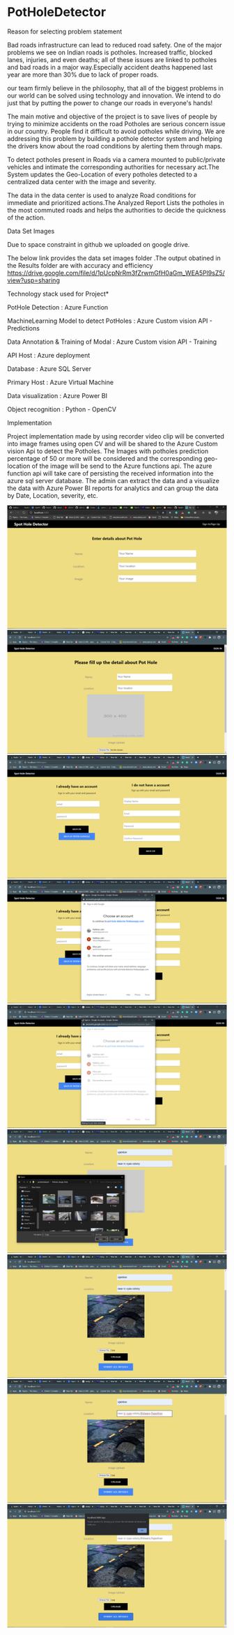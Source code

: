 # PotHoleDetector

Reason for selecting problem statement 

Bad roads infrastructure can lead to reduced road safety. One of the major problems we see on Indian roads is potholes. Increased traffic, blocked lanes, injuries, and even deaths; all of these issues are linked to potholes and bad roads in a major way.Especially accident deaths happened last year are more than 30% due to lack of proper roads.

our team  firmly believe in the philosophy, that all of the biggest problems in our world can be solved using technology and innovation. We intend to do just that by putting the power to change our roads in everyone's hands!

The main motive and objective of the project is to save lives of people by trying to minimize accidents on the road Potholes are serious concern issue in our country. People find it difficult to avoid potholes while driving. We are addressing this problem by building a pothole detector system and helping the drivers know about the road conditions by alerting them through maps.

To detect potholes present in Roads via a camera mounted to public/private vehicles and intimate the corresponding authorities for necessary act.The System updates the Geo-Location of every potholes detected to a centralized data center with the image and severity.

The data in the data center is used to analyze Road conditions for immediate and prioritized actions.The Analyzed Report Lists the potholes in the most commuted roads and helps the authorities to decide the quickness of the action.

Data Set Images

Due to space constraint in github we uploaded on google drive.

The below link provides the data set images folder .The output obatined in the Results folder are with accuracy and efficiency https://drive.google.com/file/d/1pUcpNrRm3fZrwmGfH0aGm_WEA5Pl9sZ5/view?usp=sharing

Technology stack used for Project*

PotHole Detection : Azure Function

MachineLearning Model to detect PotHoles : Azure Custom vision API - Predictions

Data Annotation & Training of Modal : Azure Custom vision API - Training

API Host : Azure deployment

Database : Azure SQL Server

Primary Host : Azure Virtual Machine

Data visualization : Azure Power BI

Object recognition : Python - OpenCV

Implementation

Project implementation made by using recorder video clip will be converted into image frames using open CV and will be shared to the Azure Custom vision Api to detect the Potholes. The Images with potholes prediction percentage of 50 or more will be considered and the corresponding geo-location of the image will be send to the Azure functions api. The azure function api will take care of persisting the received information into the azure sql server database. The admin can extract the data and a visualize the data with Azure Power BI reports for analytics and can group the data by Date, Location, severity, etc.

![](https://raw.githubusercontent.com/Apollo9999/PotHoleDetector/master/images/Screenshot%20(107).png)
![](https://raw.githubusercontent.com/Apollo9999/PotHoleDetector/master/images/Screenshot%20(108).png)
![](https://raw.githubusercontent.com/Apollo9999/PotHoleDetector/master/images/Screenshot%20(109).png)
![](https://raw.githubusercontent.com/Apollo9999/PotHoleDetector/master/images/Screenshot%20(110).png)
![](https://raw.githubusercontent.com/Apollo9999/PotHoleDetector/master/images/Screenshot%20(111).png)
![](https://raw.githubusercontent.com/Apollo9999/PotHoleDetector/master/images/Screenshot%20(112).png)
![](https://raw.githubusercontent.com/Apollo9999/PotHoleDetector/master/images/Screenshot%20(113).png)
![](https://raw.githubusercontent.com/Apollo9999/PotHoleDetector/master/images/Screenshot%20(114).png)
![](https://raw.githubusercontent.com/Apollo9999/PotHoleDetector/master/images/Screenshot%20(115).png)


